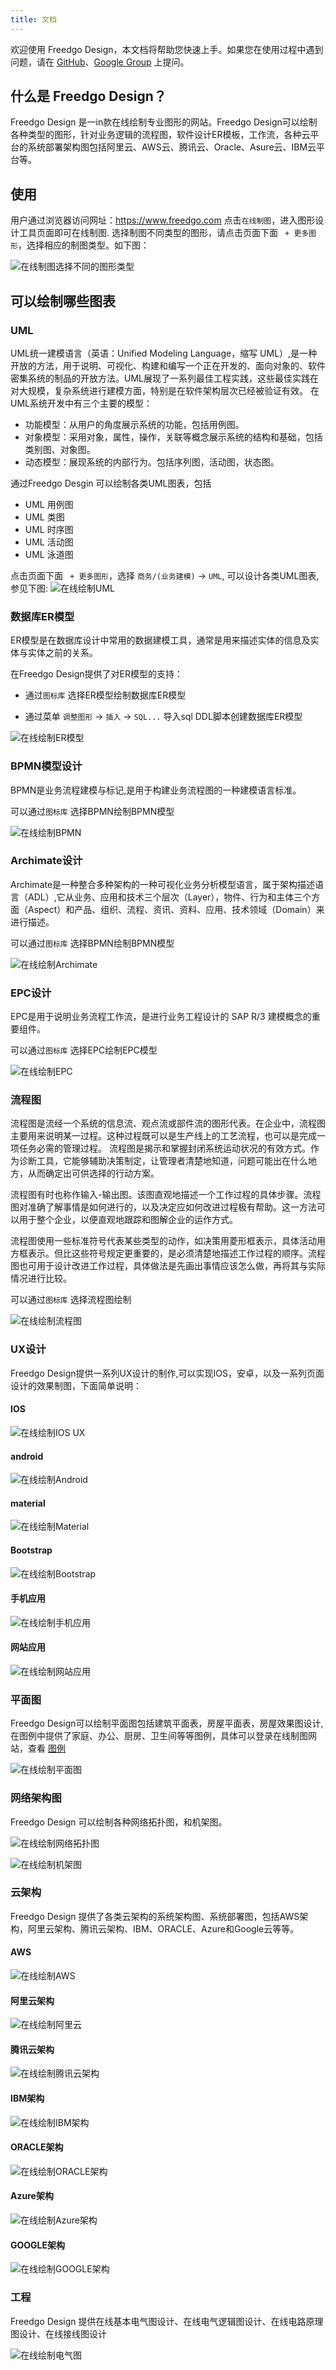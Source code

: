 ```yaml
---
title: 文档
---
```


欢迎使用 Freedgo Design，本文档将帮助您快速上手。如果您在使用过程中遇到问题，请在 [GitHub](https://github.com/csy2013/freedgo/issues)、[Google Group](https://groups.google.com/group/freedgo) 上提问。

## 什么是 Freedgo Design？

Freedgo Design 是一in款在线绘制专业图形的网站。Freedgo Design可以绘制各种类型的图形，针对业务逻辑的流程图，软件设计ER模板，工作流，各种云平台的系统部署架构图包括阿里云、AWS云、腾讯云、Oracle、Asure云、IBM云平台等。



## 使用

用户通过浏览器访问网址：https://www.freedgo.com 点击`在线制图`，进入图形设计工具页面即可在线制图.
选择制图不同类型的图形，请点击页面下面 ` + 更多图形`，选择相应的制图类型。如下图：

![在线制图选择不同的图形类型](https://www.freedgo.com/public/themes/freedgo/index2.png "在线制图选择不同的图形类型")



## 可以绘制哪些图表

### UML

UML统一建模语言（英语：Unified Modeling Language，缩写 UML）,是一种开放的方法，用于说明、可视化、构建和编写一个正在开发的、面向对象的、软件密集系统的制品的开放方法。UML展现了一系列最佳工程实践，这些最佳实践在对大规模，复杂系统进行建模方面，特别是在软件架构层次已经被验证有效。
在UML系统开发中有三个主要的模型：
- 功能模型：从用户的角度展示系统的功能，包括用例图。
- 对象模型：采用对象，属性，操作，关联等概念展示系统的结构和基础，包括类别图、对象图。
- 动态模型：展现系统的内部行为。包括序列图，活动图，状态图。

通过Freedgo Desgin 可以绘制各类UML图表，包括

- UML 用例图
- UML 类图
- UML 时序图
- UML 活动图
- UML 泳道图

点击页面下面 ` + 更多图形`，选择 `商务/(业务建模)` -> `UML`, 可以设计各类UML图表, 参见下图:
![在线绘制UML](https://www.freedgo.com/public/themes/freedgo/index1.png "在线绘制UML")


### 数据库ER模型

ER模型是在数据库设计中常用的数据建模工具，通常是用来描述实体的信息及实体与实体之前的关系。

在Freedgo Design提供了对ER模型的支持：

- 通过`图标库` 选择ER模型绘制数据库ER模型

- 通过菜单 `调整图形` -> `插入` -> `SQL...` 导入sql DDL脚本创建数据库ER模型

![在线绘制ER模型](https://www.freedgo.com/public/themes/freedgo/index4.png "在线绘制ER模型")

### BPMN模型设计

BPMN是业务流程建模与标记,是用于构建业务流程图的一种建模语言标准。

可以通过`图标库` 选择BPMN绘制BPMN模型

![在线绘制BPMN](https://www.freedgo.com/public/themes/freedgo/index5.png "在线绘制BPMN")

### Archimate设计

Archimate是一种整合多种架构的一种可视化业务分析模型语言，属于架构描述语言（ADL）,它从业务、应用和技术三个层次（Layer），物件、行为和主体三个方面（Aspect）和产品、组织、流程、资讯、资料、应用、技术领域（Domain）来进行描述。

可以通过`图标库` 选择BPMN绘制BPMN模型

![在线绘制Archimate](https://www.freedgo.com/public/themes/freedgo/index6.png "在线绘制Archimate")

### EPC设计

EPC是用于说明业务流程工作流，是进行业务工程设计的 SAP R/3 建模概念的重要组件。

可以通过`图标库` 选择EPC绘制EPC模型

![在线绘制EPC](https://www.freedgo.com/public/themes/freedgo/index7.png "在线绘制EPC")

### 流程图

流程图是流经一个系统的信息流、观点流或部件流的图形代表。在企业中，流程图主要用来说明某一过程。这种过程既可以是生产线上的工艺流程，也可以是完成一项任务必需的管理过程。
流程图是揭示和掌握封闭系统运动状况的有效方式。作为诊断工具，它能够辅助决策制定，让管理者清楚地知道，问题可能出在什么地方，从而确定出可供选择的行动方案。

流程图有时也称作输入-输出图。该图直观地描述一个工作过程的具体步骤。流程图对准确了解事情是如何进行的，以及决定应如何改进过程极有帮助。这一方法可以用于整个企业，以便直观地跟踪和图解企业的运作方式。

流程图使用一些标准符号代表某些类型的动作，如决策用菱形框表示，具体活动用方框表示。但比这些符号规定更重要的，是必须清楚地描述工作过程的顺序。流程图也可用于设计改进工作过程，具体做法是先画出事情应该怎么做，再将其与实际情况进行比较。


可以通过`图标库` 选择流程图绘制

![在线绘制流程图](https://www.freedgo.com/public/themes/freedgo/index8.png "在线绘制流程图")

### UX设计

Freedgo Design提供一系列UX设计的制作,可以实现IOS，安卓，以及一系列页面设计的效果制图，下面简单说明：

#### IOS

![在线绘制IOS UX](https://www.freedgo.com/public/themes/freedgo/index10.png "在线绘制IOS UX")

#### android

![在线绘制Android](https://www.freedgo.com/public/themes/freedgo/index12.png "在线绘制Android UX")

#### material

![在线绘制Material](https://www.freedgo.com/public/themes/freedgo/index11.png "在线绘制Material UX")

#### Bootstrap

![在线绘制Bootstrap](https://www.freedgo.com/public/themes/freedgo/index13.png "在线绘制Bootstrap")

#### 手机应用

![在线绘制手机应用](https://www.freedgo.com/public/themes/freedgo/index14.png "在线绘制手机应用")

#### 网站应用

![在线绘制网站应用](https://www.freedgo.com/public/themes/freedgo/index15.png "在线绘制网站应用")


### 平面图
Freedgo Design可以绘制平面图包括建筑平面表，房屋平面表，房屋效果图设计,在图例中提供了家庭、办公、厨房、卫生间等等图例，具体可以登录在线制图网站，查看 [图例](https://www.freedgo.com/showcase/plane_diagram/FloorPlan_1.html "在线制图图例")

![在线绘制平面图](https://www.freedgo.com/public/themes/freedgo/index16.png "在线绘制平面图")


### 网络架构图
Freedgo Design 可以绘制各种网络拓扑图，和机架图。

![在线绘制网络拓扑图](https://www.freedgo.com/public/themes/freedgo/index17.png "网络拓扑图")

![在线绘制机架图](https://www.freedgo.com/public/themes/freedgo/index18.png "机架图")

### 云架构
Freedgo Design 提供了各类云架构的系统架构图、系统部署图，包括AWS架构，阿里云架构、腾讯云架构、IBM、ORACLE、Azure和Google云等等。


#### AWS
![在线绘制AWS](https://www.freedgo.com/public/themes/freedgo/index19.png "在线绘制AWS")

#### 阿里云架构

![在线绘制阿里云](https://www.freedgo.com/public/themes/freedgo/index20.png "在线绘制阿里云")

#### 腾讯云架构

![在线绘制腾讯云架构](https://www.freedgo.com/public/themes/freedgo/index21.png "腾讯云架构")

#### IBM架构

![在线绘制IBM架构](https://www.freedgo.com/public/themes/freedgo/index22.png "在线绘制IBM架构")

#### ORACLE架构

![在线绘制ORACLE架构](https://www.freedgo.com/public/themes/freedgo/index23.png "在线绘制ORACLE架构")

#### Azure架构

![在线绘制Azure架构](https://www.freedgo.com/public/themes/freedgo/index24.png "Azure架构")

#### GOOGLE架构

![在线绘制GOOGLE架构](https://www.freedgo.com/public/themes/freedgo/index25.png "在线绘制GOOGLE架构")


### 工程

Freedgo Design 提供在线基本电气图设计、在线电气逻辑图设计、在线电路原理图设计、在线接线图设计

![在线绘制电气图](https://www.freedgo.com/public/themes/freedgo/index26.png "在线绘制电气图")









